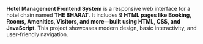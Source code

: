 **Hotel Management Frontend System** is a responsive web interface for a hotel chain named **THE BHARAT**. It includes **9 HTML pages like Booking, Rooms, Amenities, Visitors, and more—built using HTML, CSS, and JavaScript**. This project showcases modern design, basic interactivity, and user-friendly navigation.
